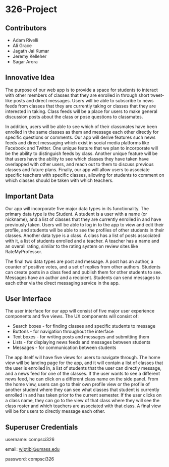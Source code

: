 # 326-Project

## Contributors

- Adam Rivelli
- Ali Grace
- Jagath Jai Kumar
- Jeremy Kelleher
- Sagar Arora


## Innovative Idea
The purpose of our web app is to provide a space for students to interact with other members of classes that they are enrolled in through short tweet-like posts and direct messages. Users will be able to subscribe to news feeds from classes that they are currently taking or classes that they are interested in taking. Class feeds will be a place for users to make general discussion posts about the class or pose questions to classmates. 

In addition, users will be able to see which of their classmates have been enrolled in the same classes as them and message each other directly for specific questions or comments. 
Our app will derive features such news feeds and direct messaging which exist in social media platforms like Facebook and Twitter. One unique feature that we plan to incorporate will be the ability to distinguish feeds by class. Another unique feature will be that users have the ability to see which classes they have taken have overlapped with other users, and reach out to them to discuss previous classes and future plans. Finally, our app will allow users to associate specific teachers with specific classes, allowing for students to comment on which classes should be taken with which teachers.

## Important Data
Our app will incorporate five major data types in its functionality. The primary data type is the Student. A student is a user with a name (or nickname), and a list of classes that they are currently enrolled in and have previously taken. Users will be able to log in to the app to view and edit their profile, and students will be able to see the profiles of other students in their classes. Another data type is a class. A class has a list of posts associated with it, a list of students enrolled and a teacher. A teacher has a name and an overall rating, similar to the rating system on review sites like RateMyProfessor. 

The final two data types are post and message. A post has an author, a counter of positive votes, and a set of replies from other authors. Students can create posts in a class feed and publish them for other students to see. Messages have an author and a recipient. Students can send messages to each other via the direct messaging service in the app.

## User Interface

The user interface for our app will consist of five major user experience components and five views. The UX components will consist of:
- Search boxes - for finding classes and specific students to message
- Buttons - for navigation throughout the interface
- Text boxes - for writing posts and messages and submitting them
- Lists - for displaying news feeds and messages between students
- Messages - for communication between students

The app itself will have five views for users to navigate through. The home view will be landing page for the app, and it will contain a list of classes that the user is enrolled in, a list of students that the user can directly message, and a news feed for one of the classes. If the user wants to see a different news feed, he can click on a different class name on the side panel. From the home view, users can go to their own profile view or the profile of another student where they can see what classes that student is currently enrolled in and has taken prior to the current semester. If the user clicks on a class name, they can go to the view of that class where they will see the class roster and which teachers are associated with that class. A final view will be for users to directly message each other.

## Superuser Credentials

username: compsci326

email: wiptibl@umass.edu

password: compsci326
